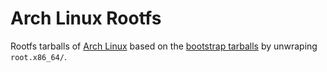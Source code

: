 # Arch Linux Rootfs
Rootfs tarballs of [Arch Linux](https://archlinux.org) based on the [bootstrap tarballs](https://geo.mirror.pkgbuild.com/iso/latest/) by unwraping `root.x86_64/`.
